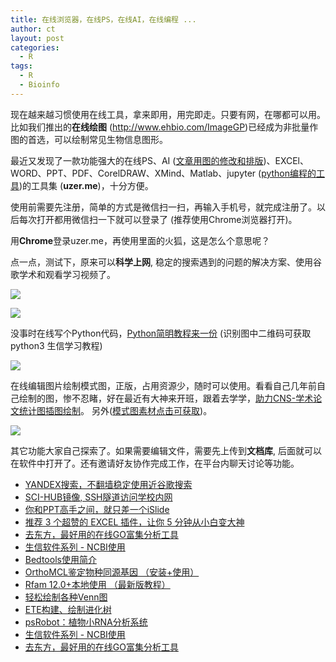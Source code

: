 ```yaml
---
title: 在线浏览器，在线PS，在线AI，在线编程 ...
author: ct
layout: post
categories:
  - R
tags:
  - R
  - Bioinfo
---
```


现在越来越习惯使用在线工具，拿来即用，用完即走。只要有网，在哪都可以用。比如我们推出的**在线绘图** (<http://www.ehbio.com/ImageGP>)已经成为非批量作图的首选，可以绘制常见生物信息图形。



最近又发现了一款功能强大的在线PS、AI ([文章用图的修改和排版](https://mp.weixin.qq.com/s/HTsufk71U3wf14OOWSKEeQ))、EXCEl、WORD、PPT、PDF、CorelDRAW、XMind、Matlab、jupyter ([python编程的工具](https://mp.weixin.qq.com/s/mbJWNZr7rrJqQYCg2Wx_WA))的工具集 (**uzer.me**)，十分方便。


使用前需要先注册，简单的方式是微信扫一扫，再输入手机号，就完成注册了。以后每次打开都用微信扫一下就可以登录了 (推荐使用Chrome浏览器打开)。

用**Chrome**登录uzer.me，再使用里面的火狐，这是怎么个意思呢？

点一点，测试下，原来可以**科学上网**, 稳定的搜索遇到的问题的解决方案、使用谷歌学术和观看学习视频了。

![](http://www.ehbio.com/ehbio_resource/uzerme_firfox_index.png)

![](http://www.ehbio.com/ehbio_resource/uzerme_firfox_guge.png)

没事时在线写个Python代码，[Python简明教程来一份](https://mp.weixin.qq.com/s/9BNrq8Lu7hjtO2BAKOIXOA) (识别图中二维码可获取python3 生信学习教程)

![](http://www.ehbio.com/ehbio_resource/uzer_me_jupyter.png)

在线编辑图片绘制模式图，正版，占用资源少，随时可以使用。看看自己几年前自己绘制的图，惨不忍睹，好在最近有大神来开班，跟着去学学，[助力CNS-学术论文统计图插图绘制](https://mp.weixin.qq.com/s/y3YfpslAMo73ogY2dKZ4hA)。 另外([模式图素材点击可获取](https://mp.weixin.qq.com/s/bNrWaK-Rd7I7M0In07_XWg))。

![](http://www.ehbio.com/ehbio_resource/uzerme_ai.png)

其它功能大家自己探索了。如果需要编辑文件，需要先上传到**文档库**, 后面就可以在软件中打开了。还有邀请好友协作完成工作，在平台内聊天讨论等功能。

* [YANDEX搜索，不翻墙稳定使用近谷歌搜索](https://mp.weixin.qq.com/s/fZ2Nm7Wck5mZLiESHcPusA)
* [SCI-HUB镜像,  SSH隧道访问学校内网](https://mp.weixin.qq.com/s/NGsFlVb0fN1O37ecaYwxsA)
* [你和PPT高手之间，就只差一个iSlide](http://mp.weixin.qq.com/s/gKPs7k5JqFBlYJPv7h_-hA)
* [推荐 3 个超赞的 EXCEL 插件，让你 5 分钟从小白变大神](https://mp.weixin.qq.com/s/NTQLwZviroOfQG6b2hI7lg)
* [去东方，最好用的在线GO富集分析工具](https://mp.weixin.qq.com/s/l6j2encDfEQkt2UeNCMFhg)
* [生信软件系列 - NCBI使用](http://mp.weixin.qq.com/s/4a5U8GdBoNFXkykL6m2EeA)
* [Bedtools使用简介](https://mp.weixin.qq.com/s/bIXom5bSDov-4sPqsTRc6A)
* [OrthoMCL鉴定物种同源基因 （安装+使用）](https://mp.weixin.qq.com/s/lC1KiRygr5RefMZLVPREdQ)
* [Rfam 12.0+本地使用 （最新版教程）](http://mp.weixin.qq.com/s/5OIRHA22ZLr5Z8bEhDiBqg)
* [轻松绘制各种Venn图](http://mp.weixin.qq.com/s/zn654JqG9OeO71rJUTDr2Q)
* [ETE构建、绘制进化树](http://mp.weixin.qq.com/s/DD1nZnx5mYxWGrohNgdPvQ)
* [psRobot：植物小RNA分析系统](http://mp.weixin.qq.com/s/kWkEQOX-6SKMAUQmAuc86w)
* [生信软件系列 - NCBI使用](http://mp.weixin.qq.com/s/4a5U8GdBoNFXkykL6m2EeA)
* [去东方，最好用的在线GO富集分析工具](https://mp.weixin.qq.com/s/l6j2encDfEQkt2UeNCMFhg)

